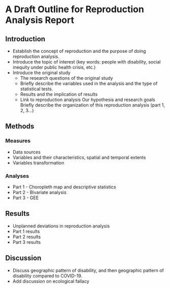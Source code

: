 # A Draft Outline for Reproduction Analysis Report

## Introduction

- Establish the concept of reproduction and the purpose of doing reproduction analysis.
- Introduce the topic of interest (key words: people with disability, social inequity under public health crisis, etc.)
- Introduce the original study
  - The research questions of the original study
  - Briefly describe the variables used in the analysis and the type of statistical tests.
  - Results and the implication of results
  - Link to reproduction analysis
	Our hypothesis and research goals
	Briefly describe the organization of this reproduction analysis (part 1, 2, 3…)

## Methods

### Measures
- Data sources
- Variables and their characteristics, spatial and temporal extents
- Variables transformation

### Analyses
- Part 1 - Choropleth map and descriptive statistics
- Part 2 - Bivariate analysis
- Part 3 - GEE

## Results
- Unplanned deviations in reproduction analysis
- Part 1 results
- Part 2 results
- Part 3 results 

## Discussion
- Discuss geographic pattern of disability, and then geographic pattern of disability compared to COVID-19.
- Add discussion on ecological fallacy
